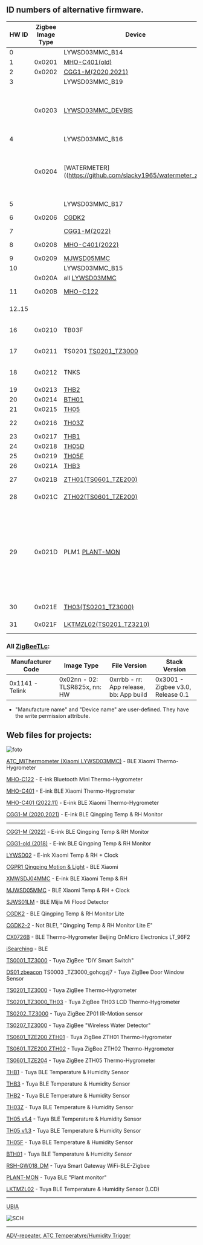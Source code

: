 ## ID numbers of alternative firmware.

| HW ID | Zigbee Image Type | Device | Note
|--|--|--|--|
|  0 |        | LYWSD03MMC_B14    | [BLE](https://github.com/pvvx/ATC_MiThermometer) |
|  1 | 0x0201 | [MHO-C401(old)](https://pvvx.github.io/MHO_C401) | [BLE](https://github.com/pvvx/ATC_MiThermometer) |
|  2 | 0x0202 | [CGG1-M(2020,2021)](https://pvvx.github.io/CGG1) | [BLE](https://github.com/pvvx/ATC_MiThermometer) |
|  3 |        | LYWSD03MMC_B19	  | [BLE](https://github.com/pvvx/ATC_MiThermometer) |
|    | 0x0203 | [LYWSD03MMC_DEVBIS](https://github.com/devbis/z03mmc) | Default Telink Zigbee SDK and [old version from devbis](https://github.com/devbis/z03mmc) |
|  4 |        | LYWSD03MMC_B16    | [BLE](https://github.com/pvvx/ATC_MiThermometer) | 
|    | 0x0204 | [WATERMETER]((https://github.com/slacky1965/watermeter_zed) | Default Telink Zigbee SDK and [old version from slacky1965](https://github.com/slacky1965/watermeter_zed) |
|  5 |        | LYWSD03MMC_B17    | [BLE](https://github.com/pvvx/ATC_MiThermometer) |
|  6 | 0x0206 | [CGDK2](https://pvvx.github.io/CGDK2) | [BLE](https://github.com/pvvx/ATC_MiThermometer) & [ZigBeeTLc](https://github.com/pvvx/ZigbeeTLc) |
|  7 |        | [CGG1-M(2022)](https://pvvx.github.io/CGG1_2022) | [BLE](https://github.com/pvvx/ATC_MiThermometer) |
|  8 | 0x0208 | [MHO-C401(2022)](https://pvvx.github.io/MHO_C401N) | [BLE](https://github.com/pvvx/ATC_MiThermometer) & [ZigBeeTLc](https://github.com/pvvx/ZigbeeTLc) |
|  9 | 0x0209 | [MJWSD05MMC](https://pvvx.github.io/MJWSD05MMC) | [BLE](https://github.com/pvvx/ATC_MiThermometer) |
| 10 |        | LYWSD03MMC_B15    | [BLE](https://github.com/pvvx/ATC_MiThermometer) |
|    | 0x020A | all [LYWSD03MMC](https://pvvx.github.io/ATC_MiThermometer) | [ZigBeeTLc](https://github.com/pvvx/ZigbeeTLc) |
| 11 | 0x020B | [MHO-C122](https://pvvx.github.io/MHO_C122) | [BLE](https://github.com/pvvx/ATC_MiThermometer) & [ZigBeeTLc](https://github.com/pvvx/ZigbeeTLc) |
| 12..15 |  |  | reserved for [BLE](https://github.com/pvvx/ATC_MiThermometer) |
| 16 | 0x0210 | TB03F             | [BLE](https://github.com/pvvx/ATC_MiThermometer) (DIY TB-03F-Kit) |
| 17 | 0x0211 | TS0201 [TS0201_TZ3000](https://pvvx.github.io/TS0201_TZ3000)  | [BLE](https://github.com/pvvx/ATC_MiThermometer) & [ZigBeeTLc](https://github.com/pvvx/ZigbeeTLc) |
| 18 | 0x0212 | TNKS              | [BLE](https://github.com/pvvx/ATC_MiThermometer) Water tank controller |
| 19 | 0x0213 | [THB2](https://pvvx.github.io/THB2) | [BLE](https://github.com/pvvx/THB2) |
| 20 | 0x0214 | [BTH01](https://pvvx.github.io/BTH01) | [BLE](https://github.com/pvvx/THB2) |
| 21 | 0x0215 | [TH05](https://pvvx.github.io/TH-05) | [BLE](https://github.com/pvvx/THB2) |
| 22 | 0x0216 | [TH03Z](https://pvvx.github.io/TH03Z) | [BLE](https://github.com/pvvx/ATC_MiThermometer) & [ZigBeeTLc](https://github.com/pvvx/ZigbeeTLc) |
| 23 | 0x0217 | [THB1](https://pvvx.github.io/THB1) | [BLE](https://github.com/pvvx/THB2) |
| 24 | 0x0218 | [TH05D](https://pvvx.github.io/TH05-v1.3) | [BLE](https://github.com/pvvx/THB2) |
| 25 | 0x0219 | [TH05F](https://pvvx.github.io/TH05F) | [BLE](https://github.com/pvvx/THB2) |
| 26 | 0x021A | [THB3](https://pvvx.github.io/THB3) | [BLE](https://github.com/pvvx/THB2) |
| 27 | 0x021B | [ZTH01(TS0601_TZE200)](https://pvvx.github.io/TS0601_TZE200_zth01) | [BLE](https://github.com/pvvx/ATC_MiThermometer) & [ZigBeeTLc](https://github.com/pvvx/ZigbeeTLc) |
| 28 | 0x021C | [ZTH02(TS0601_TZE200)](https://pvvx.github.io/TS0601_TZE200_zth02) | [BLE](https://github.com/pvvx/ATC_MiThermometer) & [ZigBeeTLc](https://github.com/pvvx/ZigbeeTLc) |
| 29 | 0x021D | PLM1 [PLANT-MON](https://pvvx.github.io/PLANT-MON) | (not yet published at the moment) Tuya BLE Plant monitor ECF-SGS01-A rev1.3 (BT3L Tuya module) | 
| 30 | 0x021E | [TH03(TS0201_TZ3000)](https://pvvx.github.io/TS0201_TZ3000_TH03) | [BLE](https://github.com/pvvx/ATC_MiThermometer) & [ZigBeeTLc](https://github.com/pvvx/ZigbeeTLc) |
| 31 | 0x021F | [LKTMZL02(TS0201_TZ3210)](https://pvvx.github.io/LKTMZL02) | [BLE](https://github.com/pvvx/ATC_MiThermometer) & [ZigBeeTLc](https://github.com/pvvx/ZigbeeTLc) |


### All [ZigBeeTLc](https://github.com/pvvx/ZigbeeTLc):

| Manufacturer Code | Image Type | File Version | Stack Version |
| -- | -- | -- | -- |
| 0x1141 - Telink | 0x02nn - 02: TLSR825x, nn: HW | 0xrrbb - rr: App release, bb: App build | 0x3001 - Zigbee v3.0, Release 0.1 |

* "Manufacture name" and "Device name" are user-defined. They have the write permission attribute.


## Web files for projects:

![foto](https://raw.githubusercontent.com/pvvx/pvvx.github.io/master/SensorsTH.jpg)

[ATC_MiThermometer (Xiaomi LYWSD03MMC)](https://pvvx.github.io/ATC_MiThermometer) - BLE Xiaomi Thermo-Hygrometer

[MHO-C122](https://pvvx.github.io/MHO_C122) - E-ink Bluetooth Mini Thermo-Hygrometer

[MHO-C401](https://pvvx.github.io/MHO_C401) - E-ink BLE Xiaomi Thermo-Hygrometer

[MHO-C401 (2022.11)](https://pvvx.github.io/MHO_C401N) - E-ink BLE Xiaomi Thermo-Hygrometer

[CGG1-M (2020,2021)](https://pvvx.github.io/CGG1) - E-ink BLE Qingping Temp & RH Monitor

---

[CGG1-M (2022)](https://pvvx.github.io/CGG1_2022) - E-ink BLE Qingping Temp & RH Monitor

[CGG1-old (2018)](https://pvvx.github.io/CGG1_old) - E-ink BLE Qingping Temp & RH Monitor

[LYWSD02](https://pvvx.github.io/LYWSD02) - E-ink Xiaomi Temp & RH + Clock

[CGPR1 Qingping Motion & Light](https://pvvx.github.io/CGPR1) - BLE Xiaomi

[XMWSDJ04MMC](https://pvvx.github.io/XMWSDJ04MMC) - E-ink BLE Xiaomi Temp & RH

[MJWSD05MMC](https://pvvx.github.io/MJWSD05MMC) - BLE Xiaomi Temp & RH + Clock

[SJWS01LM](https://pvvx.github.io/SJWS01LM) - BLE Mijia Mi Flood Detector

[CGDK2](https://pvvx.github.io/CGDK2) - BLE Qingping Temp & RH Monitor Lite

[CGDK2-2](https://pvvx.github.io/CGDK2/CGDK2-2) - Not BLE!, "Qingping Temp & RH Monitor Lite E"

[CX0726B](https://pvvx.github.io/CX0726B) - BLE Thermo-Hygrometer Beijing OnMicro Electronics LT_96F2

[iSearching](https://pvvx.github.io/iSearching) - BLE

[TS0001_TZ3000](https://pvvx.github.io/TS0001_TZ3000) - Tuya ZigBee "DIY Smart Switch"

[DS01 zbeacon](https://pvvx.github.io/DS01_zbeacon) TS0003 _TZ3000_gohcgzj7 - Tuya ZigBee Door Window Sensor

[TS0201_TZ3000](https://pvvx.github.io/TS0201_TZ3000) - Tuya ZigBee Thermo-Hygrometer

[TS0201_TZ3000_TH03](https://pvvx.github.io/TS0201_TZ3000_TH03) - Tuya ZigBee TH03 LCD Thermo-Hygrometer

[TS0202_TZ3000](https://pvvx.github.io/TS0202_TZ3000) - Tuya ZigBee ZP01 IR-Motion sensor

[TS0207_TZ3000](https://pvvx.github.io/TS0207_TZ3000) - Tuya ZigBee "Wireless Water Detector"

[TS0601_TZE200 ZTH01](https://pvvx.github.io/TS0601_TZE200_zth01) - Tuya ZigBee ZTH01 Thermo-Hygrometer 

[TS0601_TZE200 ZTH02](https://pvvx.github.io/TS0601_TZE200_zth02) - Tuya ZigBee ZTH02 Thermo-Hygrometer 

[TS0601_TZE204](https://pvvx.github.io/TS0601_TZE204) - Tuya ZigBee ZTH05 Thermo-Hygrometer

[THB1](https://pvvx.github.io/THB1) - Tuya BLE Temperature & Humidity Sensor 

[THB3](https://pvvx.github.io/THB3) - Tuya BLE Temperature & Humidity Sensor 

[THB2](https://pvvx.github.io/THB2) - Tuya BLE Temperature & Humidity Sensor

[TH03Z](https://pvvx.github.io/TH03Z) - Tuya BLE Temperature & Humidity Sensor

[TH05 v1.4](https://pvvx.github.io/TH-05) - Tuya BLE Temperature & Humidity Sensor

[TH05 v1.3](https://pvvx.github.io/TH05-v1.3) - Tuya BLE Temperature & Humidity Sensor

[TH05F](https://pvvx.github.io/TH05F) - Tuya BLE Temperature & Humidity Sensor

[BTH01](https://pvvx.github.io/BTH01) - Tuya BLE Temperature & Humidity Sensor

[RSH-GW018_DM](https://pvvx.github.io/RSH-GW018_DM) - Tuya Smart Gateway WiFi-BLE-Zigbee

[PLANT-MON](https://pvvx.github.io/PLANT-MON) - Tuya BLE "Plant monitor"

[LKTMZL02](https://pvvx.github.io/LKTMZL02) - Tuya BLE Temperature & Humidity Sensor (LCD)

---

[UBIA](https://github.com/pvvx/UBIA)

![SCH](https://github.com/pvvx/UBIA/blob/master/DOCs/img/tBLETST_JDY10_sch.gif)

---

[ADV-repeater, ATC Temperatyre/Humidity Trigger](https://github.com/pvvx/AdScanerTrg)

